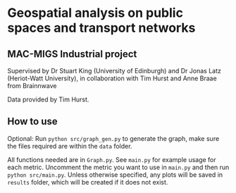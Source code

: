 # Geospatial analysis on public spaces and transport networks
## MAC-MIGS Industrial project

Supervised by Dr Stuart King (University of Edinburgh) and Dr Jonas Latz (Heriot-Watt University), in collaboration with Tim Hurst and Anne Braae from Brainnwave

Data provided by Tim Hurst.

## How to use
Optional: Run `python src/graph_gen.py` to generate the graph, make sure the files required are within the `data` folder.

All functions needed are in `Graph.py`. See `main.py` for example usage for each metric. Uncomment the metric you want to use in `main.py` and then run `python src/main.py`. Unless otherwise specified, any plots will be saved in `results` folder, which will be created if it does not exist.
